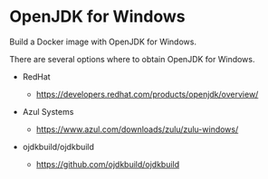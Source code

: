 # OpenJDK for Windows

Build a Docker image with OpenJDK for Windows.

There are several options where to obtain OpenJDK for Windows.

* RedHat
  * https://developers.redhat.com/products/openjdk/overview/

* Azul Systems
  * https://www.azul.com/downloads/zulu/zulu-windows/

* ojdkbuild/ojdkbuild
  * https://github.com/ojdkbuild/ojdkbuild
